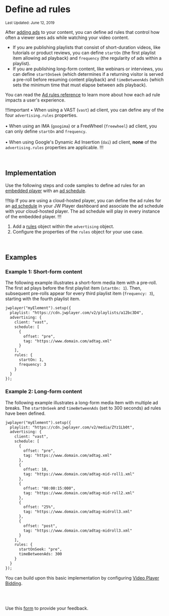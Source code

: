 # Define ad rules

<sup>Last Updated: June 12, 2019</sup> 

After [adding ads](../monetize-your-content) to your content, you can define ad rules that control how often a viewer sees ads while watching your video content. 

* If you are publishing playlists that consist of short-duration videos, like tutorials or product reviews, you can define `startOn` (the first playlist item allowing ad playback) and `frequency` (the regularity of ads within a playlist). 
* If you are publishing long-form content, like webinars or interviews, you can define `startOnSeek` (which determines if a returning visitor is served a pre-roll before resuming content playback) and `timeBetweenAds` (which sets the minimum time that must elapse between ads playback).

You can read the [Ad rules reference](https://support.jwplayer.com/articles/ad-rules-reference) to learn more about how each ad rule impacts a user's experience.

!!!important
&bull; When using a VAST (`vast`) ad client, you can define any of the four `advertising.rules` properties.<br/><br/>&bull; When using an IMA (`googima`) or a FreeWheel (`freewheel`) ad client, you can only define `startOn` and `frequency`. <br/><br/>&bull; When using Google's Dynamic Ad Insertion (`dai`) ad client, **none** of the `advertising.rules` properties are applicable. 
!!!

<br/>

## Implementation

Use the following steps and code samples to define ad rules for an [embedded player](../../getting-started/add-an-html5-player) with an [ad schedule](../monetize-your-content).

!!!tip
If you are using a cloud-hosted player, you can define the ad rules for an [ad schedule](https://support.jwplayer.com/articles/how-to-schedule-ad-breaks) in your JW Player dashboard and associate the ad schedule with your cloud-hosted player. The ad schedule will play in every instance of the embedded player.
!!!

1. Add a <a href="../../customization/configuration-reference/#advertising-rules" target="_blank">rules</a> object within the `advertising` object.
2. Configure the properties of the `rules` object for your use case.

<br/>

## Examples

### Example 1: Short-form content

The following example illustrates a short-form media item with a pre-roll. The first ad plays before the first playlist item (`startOn: 1`). Then, subsequent pre-rolls appear for every third playlist item (`frequency: 3`), starting with the fourth playlist item.

```html
jwplayer("myElement").setup({
  playlist: "https://cdn.jwplayer.com/v2/playlists/a12bc3D4",
  advertising: {
    client: "vast",
    schedule: [
      {
        offset: "pre",
        tag: "https://www.domain.com/adtag.xml"
      }
    ],
    rules: {
      startOn: 1,
      frequency: 3
    }
  }
});
```

### Example 2: Long-form content

The following example illustrates a long-form media item with multiple ad breaks. The `startOnSeek` and `timeBetweenAds` (set to 300 seconds) ad rules have been defined.

```html
jwplayer("myElement").setup({
  playlist: "https://cdn.jwplayer.com/v2/media/ZYz1Lb0t",
  advertising: {
    client: "vast",
    schedule: [
      {
        offset: "pre",
        tag: "https://www.domain.com/adtag.xml"
      },
      {
        offset: 10,
        tag: "https://www.domain.com/adtag-mid-roll1.xml"
      },
      {
        offset: "00:00:15:000",
        tag: "https://www.domain.com/adtag-mid-roll2.xml"
      },
      {
        offset: "25%",
        tag: "https://www.domain.com/adtag-midroll3.xml"
      },
      {
        offset: "post",
        tag: "https://www.domain.com/adtag-midroll3.xml"
      }
    ],
    rules: {
      startOnSeek: "pre",
      timeBetweenAds: 300
    }
  }
});
```

You can build upon this basic implementation by configuring [Video Player Bidding](../video_player_bidding_advanced_guide).

<br/><br/>
<div id="wufoo-mff60sc1xnn4cu">
Use this <a href="https://jwplayerdocs.wufoo.com/forms/mff60sc1xnn4cu">form</a> to provide your feedback.
</div>
<script type="text/javascript">var mff60sc1xnn4cu;(function(d, t) {
var s = d.createElement(t), options = {
'userName':'jwplayerdocs',
'formHash':'mff60sc1xnn4cu',
'autoResize':true,
'height':'288',
'async':true,
'host':'wufoo.com',
'header':'show',
'ssl':true,
'defaultValues': 'field118=' + location.pathname};
s.src = ('https:' == d.location.protocol ? 'https://' : 'http://') + 'www.wufoo.com/scripts/embed/form.js';
s.onload = s.onreadystatechange = function() {
var rs = this.readyState; if (rs) if (rs != 'complete') if (rs != 'loaded') return;
try { mff60sc1xnn4cu = new WufooForm();mff60sc1xnn4cu.initialize(options);mff60sc1xnn4cu.display(); } catch (e) {}};
var scr = d.getElementsByTagName(t)[0], par = scr.parentNode; par.insertBefore(s, scr);
})(document, 'script');</script>

